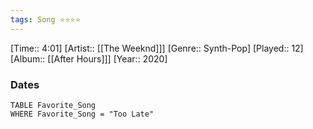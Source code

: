 ```yaml
---
tags: Song ⭐⭐⭐⭐ 
---
```

[Time:: 4:01]
[Artist:: [[The Weeknd]]]
[Genre:: Synth-Pop]
[Played:: 12]
[Album:: [[After Hours]]]
[Year:: 2020]
### Dates
````dataview
TABLE Favorite_Song
WHERE Favorite_Song = "Too Late"
````